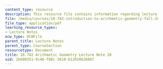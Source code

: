 ```yaml
---
content_type: resource
description: This resource file contains information regarding lecture 20.
file: /media/courses/18-782-introduction-to-arithmetic-geometry-fall-2013/2b6003519c46f88c3618b12020626887_MIT18_782F13_lec20.pdf
file_type: application/pdf
learning_resource_types:
- Lecture Notes
ocw_type: OCWFile
parent_title: Lecture Notes
parent_type: CourseSection
resourcetype: Document
title: 18.782 Arithmetic Geometry Lecture Note 20
uid: 2b600351-9c46-f88c-3618-b12020626887
---
```

